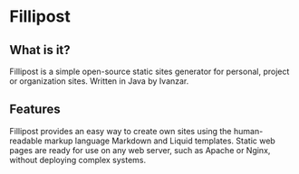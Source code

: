 # Fillipost
## What is it?
Fillipost is a simple open-source static sites generator for personal, project or organization sites. Written in Java by Ivanzar.

## Features
Fillipost provides an easy way to create own sites using the human-readable markup language Markdown and Liquid templates. Static web pages are ready for use on any web server, such as Apache or Nginx, without deploying complex systems.
